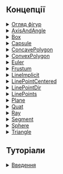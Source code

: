 ## Концепції

<!-- <details>
  <summary><a href="./concept/Overview.md#...">
    LinePoints
  </a></summary>
    ....
</details> -->

<details>
  <summary><a href="./tutorial/Overview.md">
    Огляд фігур
  </a></summary>
    Огляд доступних фігур та демонструює їх використання
</details>

<details>
  <summary><a href="./tutorial/Overview.md#AxisAndAngle">
  AxisAndAngle
  </a></summary>
</details>

<details>
  <summary><a href="./tutorial/Overview.md#Box">
  Box
  </a></summary>
</details>

<details>
  <summary><a href="./tutorial/Overview.md#Capsule">
  Capsule
  </a></summary>
</details>

<details>
  <summary><a href="./tutorial/Overview.md#ConcavePolygon">
  ConcavePolygon
  </a></summary>
</details>

<details>
  <summary><a href="./tutorial/Overview.md#ConvexPolygon">
  ConvexPolygon
  </a></summary>
</details>

<details>
  <summary><a href="./tutorial/Overview.md#Euler">
  Euler
  </a></summary>
</details>

<details>
  <summary><a href="./tutorial/Overview.md#Frustum">
  Frustum
  </a></summary>
</details>

<details>
  <summary><a href="./tutorial/Overview.md#LineImplicit">
  LineImplicit
  </a></summary>
</details>

<details>
  <summary><a href="./tutorial/Overview.md#LinePointCentered">
  LinePointCentered
  </a></summary>
</details>

<details>
  <summary><a href="./tutorial/Overview.md#LinePointDir">
  LinePointDir
  </a></summary>
</details>

<details>
  <summary><a href="./tutorial/Overview.md#LinePoints">
  LinePoints
  </a></summary>
</details>

<details>
  <summary><a href="./tutorial/Overview.md#Plane">
  Plane
  </a></summary>
</details>

<details>
  <summary><a href="./tutorial/Overview.md#Quat">
  Quat
  </a></summary>
</details>

<details>
  <summary><a href="./tutorial/Overview.md#Ray">
  Ray
  </a></summary>
</details>

<details>
  <summary><a href="./tutorial/Overview.md#Segment">
  Segment
  </a></summary>
</details>

<details>
  <summary><a href="./tutorial/Overview.md#Sphere">
  Sphere
  </a></summary>
</details>

<details>
  <summary><a href="./tutorial/Overview.md#Triangle">
  Triangle
  </a></summary>
</details>



## Туторіали

<details>
  <summary><a href="./tutorial/Introduction.md">
    Введення
  </a></summary>
    Стаття описує основні особливості модуля та принципи його використання.
</details>
